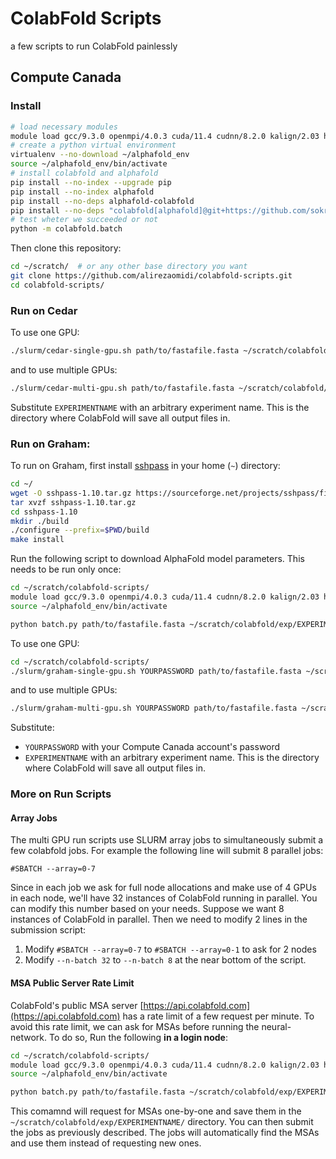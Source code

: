# ColabFold Scripts
a few scripts to run ColabFold painlessly

## Compute Canada
### Install
```bash
# load necessary modules
module load gcc/9.3.0 openmpi/4.0.3 cuda/11.4 cudnn/8.2.0 kalign/2.03 hmmer/3.2.1 openmm-alphafold/7.5.1 hh-suite/3.3.0 python/3.8 mmseqs2
# create a python virtual environment
virtualenv --no-download ~/alphafold_env
source ~/alphafold_env/bin/activate
# install colabfold and alphafold
pip install --no-index --upgrade pip
pip install --no-index alphafold
pip install --no-deps alphafold-colabfold
pip install --no-deps "colabfold[alphafold]@git+https://github.com/sokrypton/ColabFold" appdirs py3Dmol tqdm urllib3 requests
# test wheter we succeeded or not
python -m colabfold.batch
```

Then clone this repository:
```bash
cd ~/scratch/  # or any other base directory you want
git clone https://github.com/alirezaomidi/colabfold-scripts.git
cd colabfold-scripts/
```

### Run on Cedar
To use one GPU:
```bash
./slurm/cedar-single-gpu.sh path/to/fastafile.fasta ~/scratch/colabfold/exp/EXPERIMENTNAME
```
and to use multiple GPUs:
```bash
./slurm/cedar-multi-gpu.sh path/to/fastafile.fasta ~/scratch/colabfold/exp/EXPERIMENTNAME
```

Substitute `EXPERIMENTNAME` with an arbitrary experiment name. This is the directory where ColabFold will save all output files in.

### Run on Graham:
To run on Graham, first install [sshpass](https://sourceforge.net/projects/sshpass/) in your home (`~`) directory:
```bash
cd ~/
wget -O sshpass-1.10.tar.gz https://sourceforge.net/projects/sshpass/files/sshpass/1.10/sshpass-1.10.tar.gz/download
tar xvzf sshpass-1.10.tar.gz
cd sshpass-1.10
mkdir ./build
./configure --prefix=$PWD/build
make install
```

Run the following script to download AlphaFold model parameters. This needs to be run only once:
```bash
cd ~/scratch/colabfold-scripts/
module load gcc/9.3.0 openmpi/4.0.3 cuda/11.4 cudnn/8.2.0 kalign/2.03 hmmer/3.2.1 openmm-alphafold/7.5.1 hh-suite/3.3.0 python/3.8 mmseqs2
source ~/alphafold_env/bin/activate

python batch.py path/to/fastafile.fasta ~/scratch/colabfold/exp/EXPERIMENTNAME --only-download-params
```

To use one GPU:
```bash
cd ~/scratch/colabfold-scripts/
./slurm/graham-single-gpu.sh YOURPASSWORD path/to/fastafile.fasta ~/scratch/colabfold/exp/EXPERIMENTNAME
```
and to use multiple GPUs:
```bash
./slurm/graham-multi-gpu.sh YOURPASSWORD path/to/fastafile.fasta ~/scratch/colabfold/exp/EXPERIMENTNAME
```

Substitute:
- `YOURPASSWORD` with your Compute Canada account's password
- `EXPERIMENTNAME` with an arbitrary experiment name. This is the directory where ColabFold will save all output files in.

### More on Run Scripts
#### Array Jobs
The multi GPU run scripts use SLURM array jobs to simultaneously submit a few colabfold jobs. For example the following line will submit 8 parallel jobs:
```
#SBATCH --array=0-7
```
Since in each job we ask for full node allocations and make use of 4 GPUs in each node, we'll have 32 instances of ColabFold running in parallel. You can modify this number based on your needs. Suppose we want 8 instances of ColabFold in parallel. Then we need to modify 2 lines in the submission script:

1. Modify `#SBATCH --array=0-7` to `#SBATCH --array=0-1` to ask for 2 nodes
2. Modify `--n-batch 32` to `--n-batch 8` at the near bottom of the script.

#### MSA Public Server Rate Limit
ColabFold's public MSA server [https://api.colabfold.com](https://api.colabfold.com) has a rate limit of a few request per minute. To avoid this rate limit, we can ask for MSAs before running the neural-network. To do so, Run the following **in a login node**:
```bash
cd ~/scratch/colabfold-scripts/
module load gcc/9.3.0 openmpi/4.0.3 cuda/11.4 cudnn/8.2.0 kalign/2.03 hmmer/3.2.1 openmm-alphafold/7.5.1 hh-suite/3.3.0 python/3.8 mmseqs2
source ~/alphafold_env/bin/activate

python batch.py path/to/fastafile.fasta ~/scratch/colabfold/exp/EXPERIMENTNAME --only-msa
```
This comamnd will request for MSAs one-by-one and save them in the `~/scratch/colabfold/exp/EXPERIMENTNAME/` directory. You can then submit the jobs as previously described. The jobs will automatically find the MSAs and use them instead of requesting new ones.